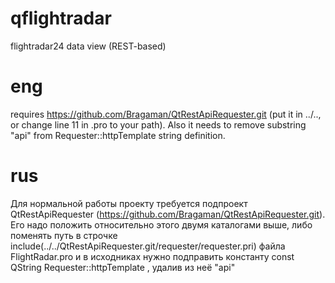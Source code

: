 # qflightradar
flightradar24 data view (REST-based)

# eng
requires https://github.com/Bragaman/QtRestApiRequester.git (put it in ../.., or change line 11 in .pro to your path).
Also it needs to remove substring "api" from Requester::httpTemplate string definition.

# rus
Для нормальной работы проекту требуется подпроект QtRestApiRequester (https://github.com/Bragaman/QtRestApiRequester.git).
Его надо положить относительно этого двумя каталогами выше, либо поменять путь в строчке
include(../../QtRestApiRequester.git/requester/requester.pri)
файла FlightRadar.pro
и в исходниках нужно подправить константу 
const QString Requester::httpTemplate
, удалив из неё "api"

